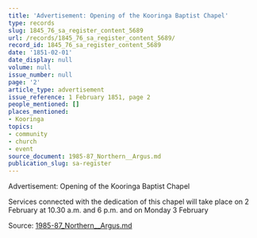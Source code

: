 ```yaml
---
title: 'Advertisement: Opening of the Kooringa Baptist Chapel'
type: records
slug: 1845_76_sa_register_content_5689
url: /records/1845_76_sa_register_content_5689/
record_id: 1845_76_sa_register_content_5689
date: '1851-02-01'
date_display: null
volume: null
issue_number: null
page: '2'
article_type: advertisement
issue_reference: 1 February 1851, page 2
people_mentioned: []
places_mentioned:
- Kooringa
topics:
- community
- church
- event
source_document: 1985-87_Northern__Argus.md
publication_slug: sa-register
---
```


Advertisement: Opening of the Kooringa Baptist Chapel

Services connected with the dedication of this chapel will take place on 2 February at 10.30 a.m. and 6 p.m. and on Monday 3 February

Source: [1985-87_Northern__Argus.md](/downloads/markdown/1985-87_Northern__Argus.md)

